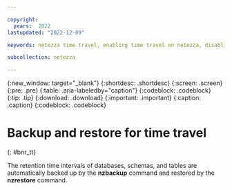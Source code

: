 ```yaml
---

copyright:
  years:  2022
lastupdated: "2022-12-09"

keywords: netezza time travel, enabling time travel on netezza, disabling time travel on netezza, enabling time travel, disabling time travel, time travel

subcollection: netezza

---
```


{:new_window: target="_blank"}
{:shortdesc: .shortdesc}
{:screen: .screen}
{:pre: .pre}
{:table: .aria-labeledby="caption"}
{:codeblock: .codeblock}
{:tip: .tip}
{:download: .download}
{:important: .important}
{:caption: .caption}
{:codeblock: .codeblock}

# Backup and restore for time travel
{: #bnr_tt}

The retention time intervals of databases, schemas, and tables are automatically backed up by the **nzbackup** command and restored by the **nzrestore** command. 
